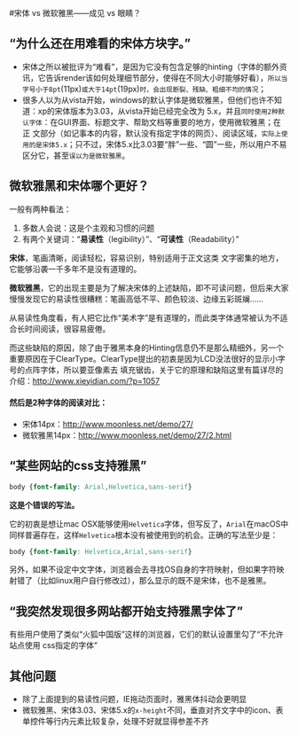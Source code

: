 #宋体 vs 微软雅黑——成见 vs 眼睛？

## “为什么还在用难看的宋体方块字。”
* 宋体之所以被批评为“难看”，是因为它没有包含足够的hinting（字体的额外资讯，它告诉render该如何处理细节部分，使得在不同大小时能够好看），`所以当字号小于8pt`(11px)`或大于14pt`(19px)`时，会出现断裂、残缺、粗细不均的情况`；
* 很多人以为从vista开始，windows的默认字体是微软雅黑，但他们也许不知道：xp的宋体版本为3.03，从vista开始已经完全改为 5.x，并且`同时使用2种默认字体`：在GUI界面、标题文字、帮助文档等重要的地方，使用微软雅黑；在正 文部分（如记事本的内容，默认没有指定字体的网页）、阅读区域，`实际上使用的是宋体5.x`；只不过，宋体5.x比3.03要“胖”一些、“圆”一些，所以用户不易区分它，甚至`误以为是微软雅黑`。

## 微软雅黑和宋体哪个更好？

一般有两种看法：

1. 多数人会说：这是个主观和习惯的问题
2. 有两个关键词：“__易读性__（legibility）”、“__可读性__（Readability）”

__宋体__，笔画清晰，阅读轻松，容易识别，特别适用于正文这类 文字密集的地方，它能够沿袭一千多年不是没有道理的。

__微软雅黑__，它的出现主要是为了解决宋体的上述缺陷，即不可读问题，但后来大家慢慢发现它的易读性很糟糕：笔画高低不平、颜色较淡、边缘五彩斑斓……

从易读性角度看，有人把它比作“美术字”是有道理的，而此类字体通常被认为不适合长时间阅读，很容易疲倦。

而这些缺陷的原因，除了由于雅黑本身的Hinting信息仍不是那么精细外，另一个重要原因在于ClearType。ClearType提出的初衷是因为LCD没法很好的显示小字号的点阵字体，所以要亚像素去 填充锯齿，关于它的原理和缺陷这里有篇详尽的介绍：http://www.xieyidian.com/?p=1057

#### 然后是2种字体的阅读对比：

* 宋体14px：http://www.moonless.net/demo/27/
* 微软雅黑14px：http://www.moonless.net/demo/27/2.html

## “某些网站的css支持雅黑”

```css
body {font-family: Arial,Helvetica,sans-serif}
```
__这是个错误的写法。__

它的初衷是想让mac OSX能够使用`Helvetica`字体，但写反了，`Arial`在macOS中同样普遍存在，这样`Helvetica`根本没有被使用到的机会。正确的写法至少是：
```css
body {font-family: Helvetica,Arial,sans-serif}
```

另外，如果不设定中文字体，浏览器会去寻找OS自身的字符映射，但如果字符映射错了（比如linux用户自行修改过），那么显示的既不是宋体，也不是雅黑。

## “我突然发现很多网站都开始支持雅黑字体了”

有些用户使用了类似“火狐中国版”这样的浏览器，它们的默认设置里勾了“不允许站点使用 css指定的字体”

## 其他问题

* 除了上面提到的易读性问题，IE拖动页面时，雅黑体抖动会更明显
* 微软雅黑、宋体3.03、宋体5.x的`x-height`不同，垂直对齐文字中的icon、表单控件等行内元素比较复杂，处理不好就显得参差不齐
